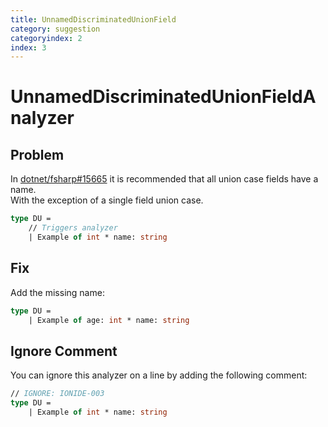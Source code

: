 ```yaml
---
title: UnnamedDiscriminatedUnionField
category: suggestion
categoryindex: 2
index: 3
---
```

# UnnamedDiscriminatedUnionFieldAnalyzer

## Problem

In [dotnet/fsharp#15665](https://github.com/dotnet/fsharp/issues/15665) it is recommended that all union case fields have a name.  
With the exception of a single field union case.

```fsharp
type DU =
    // Triggers analyzer 
    | Example of int * name: string
```

## Fix

Add the missing name:

```fsharp
type DU =
    | Example of age: int * name: string
```

## Ignore Comment

You can ignore this analyzer on a line by adding the following comment:

```fsharp
// IGNORE: IONIDE-003
type DU =
    | Example of int * name: string
```